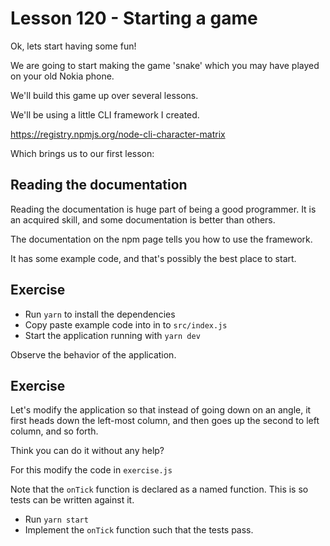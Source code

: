 # Lesson 120 - Starting a game 

Ok, lets start having some fun!

We are going to start making the game 'snake' which you may have played on your old Nokia phone. 

We'll build this game up over several lessons. 

We'll be using a little CLI framework I created. 

https://registry.npmjs.org/node-cli-character-matrix

Which brings us to our first lesson: 

## Reading the documentation

Reading the documentation is huge part of being a good programmer. It is an acquired skill, and some documentation is better than others. 

The documentation on the npm page tells you how to use the framework. 

It has some example code, and that's possibly the best place to start.

## Exercise

- Run `yarn` to install the dependencies
- Copy paste example code into in to `src/index.js`
- Start the application running with `yarn dev`

Observe the behavior of the application. 


## Exercise

Let's modify the application so that instead of going down on an angle, it first heads down the left-most column, and then goes up the second to left column, and so forth. 

Think you can do it without any help? 

For this modify the code in `exercise.js`

Note that the `onTick` function is declared as a named function. This is so tests can be written against it. 

- Run `yarn start`
- Implement the `onTick` function such that the tests pass. 



